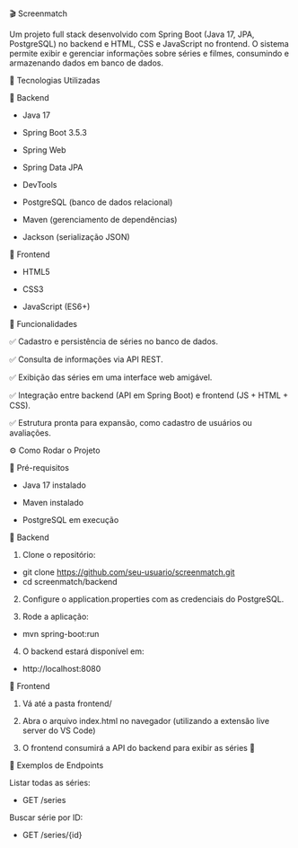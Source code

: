 🎬 Screenmatch

Um projeto full stack desenvolvido com Spring Boot (Java 17, JPA, PostgreSQL) no backend e HTML, CSS e JavaScript no frontend.
O sistema permite exibir e gerenciar informações sobre séries e filmes, consumindo e armazenando dados em banco de dados.

📌 Tecnologias Utilizadas

🔹 Backend

- Java 17

- Spring Boot 3.5.3

- Spring Web

- Spring Data JPA

- DevTools

- PostgreSQL (banco de dados relacional)

- Maven (gerenciamento de dependências)

- Jackson (serialização JSON)

🔹 Frontend

- HTML5

- CSS3

- JavaScript (ES6+)

🚀 Funcionalidades

✅ Cadastro e persistência de séries no banco de dados.

✅ Consulta de informações via API REST.

✅ Exibição das séries em uma interface web amigável.

✅ Integração entre backend (API em Spring Boot) e frontend (JS + HTML + CSS).

✅ Estrutura pronta para expansão, como cadastro de usuários ou avaliações.

⚙️ Como Rodar o Projeto

🔸 Pré-requisitos

- Java 17 instalado

- Maven instalado

- PostgreSQL em execução

🔸 Backend

1) Clone o repositório:
- git clone https://github.com/seu-usuario/screenmatch.git
- cd screenmatch/backend

2) Configure o application.properties com as credenciais do PostgreSQL.

3) Rode a aplicação:
- mvn spring-boot:run

4) O backend estará disponível em:
- http://localhost:8080

🔸 Frontend

1) Vá até a pasta frontend/

2) Abra o arquivo index.html no navegador (utilizando a extensão live server do VS Code)

3) O frontend consumirá a API do backend para exibir as séries 🎥

📖 Exemplos de Endpoints

Listar todas as séries:
- GET /series

Buscar série por ID:
- GET /series/{id}




